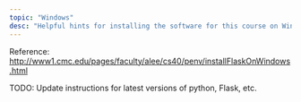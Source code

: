 ```yaml
---
topic: "Windows"
desc: "Helpful hints for installing the software for this course on Windows machines"
---
```



Reference: http://www1.cmc.edu/pages/faculty/alee/cs40/penv/installFlaskOnWindows.html


TODO: Update instructions for latest versions of python, Flask, etc.

